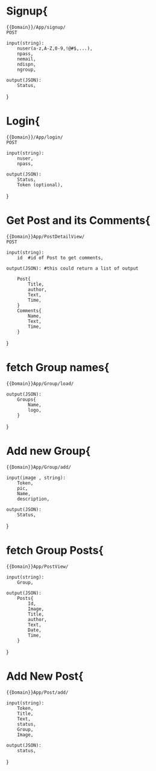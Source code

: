 # Signup{
    {{Domain}}/App/signup/
    POST
    
    input(string):
        nuser(a-z,A-Z,0-9,!@#$,...),
        npass,
        nemail,
        ndispn,
        ngroup,
    
    output(JSON):
        Status,
}

# Login{
    {{Domain}}/App/login/
    POST
    
    input(string):
        nuser,
        npass,
    
    output(JSON):
        Status,
        Token (optional),
}

# Get Post and its Comments{
    {{Domain}}App/PostDetailView/
    POST

    input(string):
        id  #id of Post to get comments,
    
    output(JSON): #this could return a list of output  
        
        Post{
            Title,
            author,
            Text,
            Time,
        }
        Comments{    
            Name,   
            Text,
            Time,
        }
}

# fetch Group names{
    {{Domain}}App/Group/load/

    output(JSON):
        Groups{
            Name,
            logo,
        }
}

# Add new Group{
    {{Domain}}App/Group/add/
    
    input(image , string):
        Token,
        pic,
        Name,
        description,

    output(JSON):
        Status,
}

# fetch Group Posts{
    {{Domain}}App/PostView/
    
    input(string):
        Group,

    output(JSON):
        Posts{
            Id,
            Image,
            Title,
            author,
            Text,
            Date,
            Time,
        }
}

# Add New Post{
    {{Domain}}App/Post/add/
    
    input(string):
        Token,
        Title,
        Text,
        status,
        Group,
        Image,

    output(JSON):
        status,
}